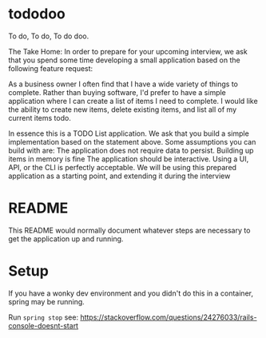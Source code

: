 # tododoo
To do, To do, To do doo. 


The Take Home:
In order to prepare for your upcoming interview, we ask that you spend some time developing a small application based on the following feature request:

As a business owner I often find that I have a wide variety of things to complete. Rather than buying software, I'd prefer to have a simple application where I can create a list of items I need to complete. I would like the ability to create new items, delete existing items, and list all of my current items todo.

In essence this is a TODO List application. We ask that you build a simple implementation based on the statement above. Some assumptions you can build with are:
The application does not require data to persist. Building up items in memory is fine
The application should be interactive. Using a UI, API, or the CLI is perfectly acceptable.
We will be using this prepared application as a starting point, and extending it during the interview

# README

This README would normally document whatever steps are necessary to get the
application up and running.

# Setup

If you have a wonky dev environment and you didn't do this in a container, spring may be running.

Run `spring stop` see:
https://stackoverflow.com/questions/24276033/rails-console-doesnt-start
